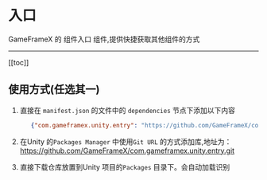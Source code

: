 # 入口

GameFrameX 的 组件入口 组件,提供快捷获取其他组件的方式

---

[[toc]]

## 使用方式(任选其一)

1. 直接在 `manifest.json` 的文件中的 `dependencies` 节点下添加以下内容
   ```json
      {"com.gameframex.unity.entry": "https://github.com/GameFrameX/com.gameframex.unity.entry.git"}
    ```
2. 在Unity 的`Packages Manager` 中使用`Git URL`
   的方式添加库,地址为：https://github.com/GameFrameX/com.gameframex.unity.entry.git

3. 直接下载仓库放置到Unity 项目的`Packages` 目录下。会自动加载识别
